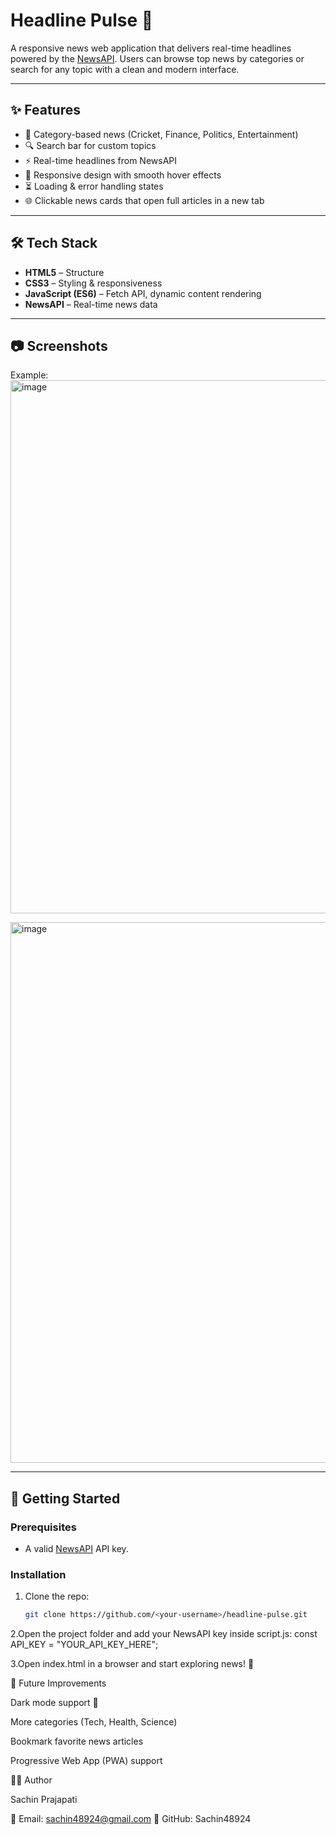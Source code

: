 # Headline Pulse 📰

A responsive news web application that delivers real-time headlines powered by the [NewsAPI](https://newsapi.org/). Users can browse top news by categories or search for any topic with a clean and modern interface.

---

## ✨ Features
- 📌 Category-based news (Cricket, Finance, Politics, Entertainment)  
- 🔍 Search bar for custom topics  
- ⚡ Real-time headlines from NewsAPI  
- 🎨 Responsive design with smooth hover effects  
- ⏳ Loading & error handling states  
- 🌐 Clickable news cards that open full articles in a new tab  

---

## 🛠️ Tech Stack
- **HTML5** – Structure  
- **CSS3** – Styling & responsiveness  
- **JavaScript (ES6)** – Fetch API, dynamic content rendering  
- **NewsAPI** – Real-time news data  

---

## 📷 Screenshots

Example:
<img width="1918" height="853" alt="image" src="https://github.com/user-attachments/assets/e9243b6e-caaa-4f9c-832f-c9cf17904d2e" />

<img width="1908" height="865" alt="image" src="https://github.com/user-attachments/assets/964ce0ec-8439-41dc-8aee-e0a88d6f5926" />



---

## 🚀 Getting Started

### Prerequisites
- A valid [NewsAPI](https://newsapi.org/) API key.

### Installation
1. Clone the repo:
   ```bash
   git clone https://github.com/<your-username>/headline-pulse.git

2.Open the project folder and add your NewsAPI key inside script.js:
   const API_KEY = "YOUR_API_KEY_HERE";

3.Open index.html in a browser and start exploring news! 🎉

📌 Future Improvements

Dark mode support 🌙

More categories (Tech, Health, Science)

Bookmark favorite news articles

Progressive Web App (PWA) support

👨‍💻 Author

Sachin Prajapati

📧 Email: sachin48924@gmail.com
🔗 GitHub: Sachin48924
